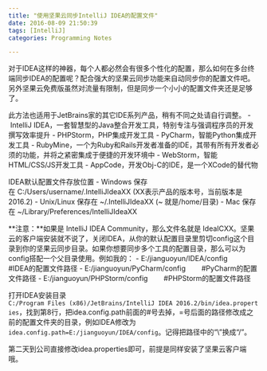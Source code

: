```yaml
---
title: "使用坚果云同步IntelliJ IDEA的配置文件"
date: 2016-08-09 21:50:39
tags: [IntelliJ]
categories: Programming Notes

---
```


对于IDEA这样的神器，每个人都必然会有很多个性化的配置，那么如何在多台终端同步IDEA的配置呢？配合强大的坚果云同步功能来自动同步你的配置文件吧。另外坚果云免费版虽然对流量有限制，但是同步一个小小的配置文件夹还是足够了。

此方法也适用于JetBrains家的其它IDE系列产品，稍有不同之处请自行调整。
- IntelliJ IDEA，一套智慧型的Java整合开发工具，特别专注与强调程序员的开发撰写效率提升
- PHPStorm，PHP集成开发工具
- PyCharm，智能Python集成开发工具
- RubyMine，一个为Ruby和Rails开发者准备的IDE，其带有所有开发者必须的功能，并将之紧密集成于便捷的开发环境中
- WebStorm，智能HTML/CSS/JS开发工具
- AppCode，开发Obj-C的IDE，是一个XCode的替代物

IDEA默认配置文件存放位置
- Windows 保存在 C:/Users/username/.IntelliJIdeaXX (XX表示产品的版本号，当前版本是2016.2)
- Unix/Linux 保存在 ~/.IntelliJIdeaXX (~ 就是/home/目录)
- Mac 保存在 ~/Library/Preferences/IntelliJIdeaXX

**注意：**如果是 IntelliJ IDEA Community，那么文件名就是 IdeaICXX。坚果云的客户端安装就不说了，关闭IDEA，从你的默认配置目录里剪切config这个目录到你的坚果云同步目录。如果你想要同步多个工具的配置目录，那么可以为config搭配一个父目录使用。例如我的：
- E:/jianguoyun/IDEA/config   #IDEA的配置文件路径
- E:/jianguoyun/PyCharm/config   #PyCharm的配置文件路径
- E:/jianguoyun/PHPStorm/config   #PHPStorm的配置文件路径

打开IDEA安装目录`C:/Program Files (x86)/JetBrains/IntelliJ IDEA 2016.2/bin/idea.properties`，找到第8行，把idea.config.path前面的#号去掉，=号后面的路径修改成之前的配置文件夹的目录，例如IDEA修改为`idea.config.path=E:/jianguoyun/IDEA/config`。记得把路径中的“\”换成“/”。

第二天到公司直接修改idea.properties即可，前提是同样安装了坚果云客户端哦。